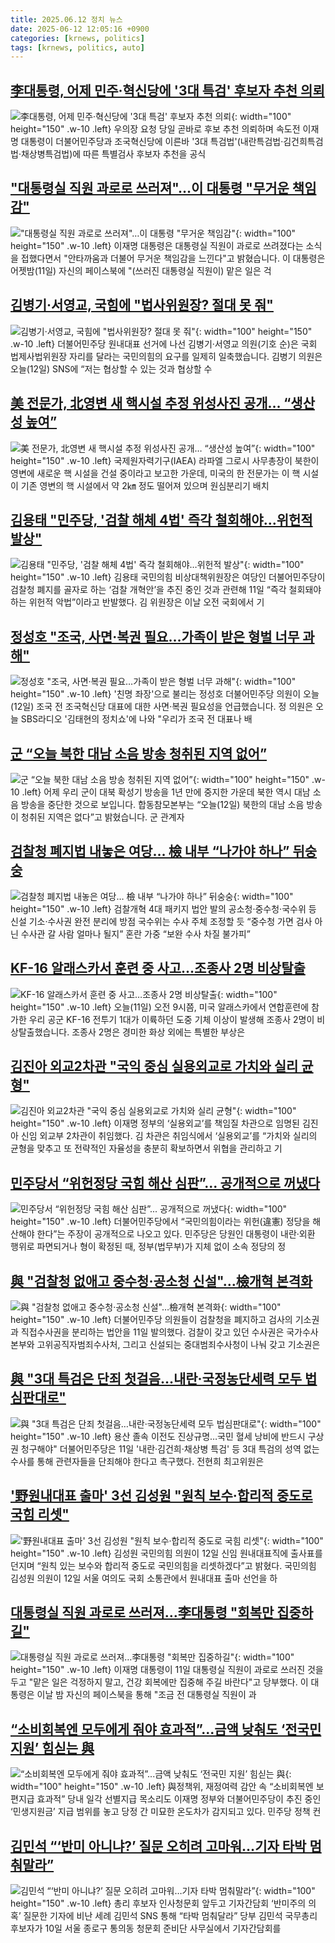 ```yaml
---
title: 2025.06.12 정치 뉴스
date: 2025-06-12 12:05:16 +0900
categories: [krnews, politics]
tags: [krnews, politics, auto]
---
```

## [李대통령, 어제 민주·혁신당에 '3대 특검' 후보자 추천 의뢰](https://n.news.naver.com/mnews/article/001/0015445681)

![李대통령, 어제 민주·혁신당에 '3대 특검' 후보자 추천 의뢰](https://mimgnews.pstatic.net/image/origin/001/2025/06/12/15445681.jpg?type=nf220_150){: width="100" height="150" .w-10 .left}
우의장 요청 당일 곧바로 후보 추천 의뢰하며 속도전 이재명 대통령이 더불어민주당과 조국혁신당에 이른바 '3대 특검법'(내란특검법·김건희특검법·채상병특검법)에 따른 특별검사 후보자 추천을 공식

## ["대통령실 직원 과로로 쓰러져"…이 대통령 "무거운 책임감"](https://n.news.naver.com/mnews/article/437/0000444302)

!["대통령실 직원 과로로 쓰러져"…이 대통령 "무거운 책임감"](https://mimgnews.pstatic.net/image/origin/437/2025/06/12/444302.jpg?type=nf220_150){: width="100" height="150" .w-10 .left}
이재명 대통령은 대통령실 직원이 과로로 쓰려졌다는 소식을 접했다면서 "안타까움과 더불어 무거운 책임감을 느낀다"고 밝혔습니다. 이 대통령은 어젯밤(11일) 자신의 페이스북에 "(쓰러진 대통령실 직원이) 맡은 일은 걱

## [김병기·서영교, 국힘에 "법사위원장? 절대 못 줘"](https://n.news.naver.com/mnews/article/057/0001891036)

![김병기·서영교, 국힘에 "법사위원장? 절대 못 줘"](https://mimgnews.pstatic.net/image/origin/057/2025/06/12/1891036.jpg?type=nf220_150){: width="100" height="150" .w-10 .left}
더불어민주당 원내대표 선거에 나선 김병기·서영교 의원(기호 순)은 국회 법제사법위원장 자리를 달라는 국민의힘의 요구를 일제히 일축했습니다. 김병기 의원은 오늘(12일) SNS에 “저는 협상할 수 있는 것과 협상할 수

## [美 전문가, 北영변 새 핵시설 추정 위성사진 공개… “생산성 높여”](https://n.news.naver.com/mnews/article/023/0003910623)

![美 전문가, 北영변 새 핵시설 추정 위성사진 공개… “생산성 높여”](https://mimgnews.pstatic.net/image/origin/023/2025/06/12/3910623.jpg?type=nf220_150){: width="100" height="150" .w-10 .left}
국제원자력기구(IAEA) 라파엘 그로시 사무총장이 북한이 영변에 새로운 핵 시설을 건설 중이라고 보고한 가운데, 미국의 한 전문가는 이 핵 시설이 기존 영변의 핵 시설에서 약 2㎞ 정도 떨어져 있으며 원심분리기 배치

## [김용태 "민주당, '검찰 해체 4법' 즉각 철회해야…위헌적 발상"](https://n.news.naver.com/mnews/article/015/0005143756)

![김용태 "민주당, '검찰 해체 4법' 즉각 철회해야…위헌적 발상"](https://mimgnews.pstatic.net/image/origin/015/2025/06/12/5143756.jpg?type=nf220_150){: width="100" height="150" .w-10 .left}
김용태 국민의힘 비상대책위원장은 여당인 더불어민주당이 검찰청 폐지를 골자로 하는 ‘검찰 개혁안’을 추진 중인 것과 관련해 11일 “즉각 철회돼야 하는 위헌적 악법”이라고 반발했다. 김 위원장은 이날 오전 국회에서 기

## [정성호 "조국, 사면·복권 필요…가족이 받은 형벌 너무 과해"](https://n.news.naver.com/mnews/article/437/0000444340)

![정성호 "조국, 사면·복권 필요…가족이 받은 형벌 너무 과해"](https://mimgnews.pstatic.net/image/origin/437/2025/06/12/444340.jpg?type=nf220_150){: width="100" height="150" .w-10 .left}
'친명 좌장'으로 불리는 정성호 더불어민주당 의원이 오늘(12일) 조국 전 조국혁신당 대표에 대한 사면·복권 필요성을 언급했습니다. 정 의원은 오늘 SBS라디오 '김태현의 정치쇼'에 나와 "우리가 조국 전 대표나 배

## [군 “오늘 북한 대남 소음 방송 청취된 지역 없어”](https://n.news.naver.com/mnews/article/056/0011968701)

![군 “오늘 북한 대남 소음 방송 청취된 지역 없어”](https://mimgnews.pstatic.net/image/origin/056/2025/06/12/11968701.jpg?type=nf220_150){: width="100" height="150" .w-10 .left}
어제 우리 군이 대북 확성기 방송을 1년 만에 중지한 가운데 북한 역시 대남 소음 방송을 중단한 것으로 보입니다. 합동참모본부는 “오늘(12일) 북한의 대남 소음 방송이 청취된 지역은 없다”고 밝혔습니다. 군 관계자

## [검찰청 폐지법 내놓은 여당… 檢 내부 “나가야 하나” 뒤숭숭](https://n.news.naver.com/mnews/article/022/0004042796)

![검찰청 폐지법 내놓은 여당… 檢 내부 “나가야 하나” 뒤숭숭](https://mimgnews.pstatic.net/image/origin/022/2025/06/11/4042796.jpg?type=nf220_150){: width="100" height="150" .w-10 .left}
검찰개혁 4대 패키지 법안 발의 공소청·중수청·국수위 등 신설 기소·수사권 완전 분리에 방점 국수위는 수사 주체 조정할 듯 “중수청 가면 검사 아닌 수사관 갈 사람 얼마나 될지” 혼란 가중 “보완 수사 차질 불가피”

## [KF-16 알래스카서 훈련 중 사고…조종사 2명 비상탈출](https://n.news.naver.com/mnews/article/055/0001265726)

![KF-16 알래스카서 훈련 중 사고…조종사 2명 비상탈출](https://mimgnews.pstatic.net/image/origin/055/2025/06/11/1265726.jpg?type=nf220_150){: width="100" height="150" .w-10 .left}
오늘(11일) 오전 9시쯤, 미국 알래스카에서 연합훈련에 참가한 우리 공군 KF-16 전투기 1대가 이륙하던 도중 기체 이상이 발생해 조종사 2명이 비상탈출했습니다. 조종사 2명은 경미한 화상 외에는 특별한 부상은

## [김진아 외교2차관 "국익 중심 실용외교로 가치와 실리 균형"](https://n.news.naver.com/mnews/article/018/0006036629)

![김진아 외교2차관 "국익 중심 실용외교로 가치와 실리 균형"](https://mimgnews.pstatic.net/image/origin/018/2025/06/11/6036629.jpg?type=nf220_150){: width="100" height="150" .w-10 .left}
이재명 정부의 ‘실용외교’를 책임질 차관으로 임명된 김진아 신임 외교부 2차관이 취임했다. 김 차관은 취임식에서 ‘실용외교’를 “가치와 실리의 균형을 맞추고 또 전략적인 자율성을 충분히 확보하면서 위협을 관리하고 기

## [민주당서 “위헌정당 국힘 해산 심판”... 공개적으로 꺼냈다](https://n.news.naver.com/mnews/article/023/0003910488)

![민주당서 “위헌정당 국힘 해산 심판”... 공개적으로 꺼냈다](https://mimgnews.pstatic.net/image/origin/023/2025/06/11/3910488.jpg?type=nf220_150){: width="100" height="150" .w-10 .left}
더불어민주당에서 “국민의힘이라는 위헌(違憲) 정당을 해산해야 한다”는 주장이 공개적으로 나오고 있다. 민주당은 당원인 대통령이 내란·외환 행위로 파면되거나 형이 확정된 때, 정부(법무부)가 지체 없이 소속 정당의 정

## [與 "검찰청 없애고 중수청·공소청 신설"…檢개혁 본격화](https://n.news.naver.com/mnews/article/011/0004495844)

![與 "검찰청 없애고 중수청·공소청 신설"…檢개혁 본격화](https://mimgnews.pstatic.net/image/origin/011/2025/06/11/4495844.jpg?type=nf220_150){: width="100" height="150" .w-10 .left}
더불어민주당 의원들이 검찰청을 폐지하고 검사의 기소권과 직접수사권을 분리하는 법안을 11일 발의했다. 검찰이 갖고 있던 수사권은 국가수사본부와 고위공직자범죄수사처, 그리고 신설되는 중대범죄수사청이 나눠 갖고 기소권은

## [與 "3대 특검은 단죄 첫걸음…내란·국정농단세력 모두 법심판대로"](https://n.news.naver.com/mnews/article/001/0015443163)

![與 "3대 특검은 단죄 첫걸음…내란·국정농단세력 모두 법심판대로"](https://mimgnews.pstatic.net/image/origin/001/2025/06/11/15443163.jpg?type=nf220_150){: width="100" height="150" .w-10 .left}
용산 졸속 이전도 진상규명…국민 혈세 낭비에 반드시 구상권 청구해야" 더불어민주당은 11일 '내란·김건희·채상병 특검' 등 3대 특검의 성역 없는 수사를 통해 관련자들을 단죄해야 한다고 촉구했다. 전현희 최고위원은

## ['野원내대표 출마' 3선 김성원 "원칙 보수·합리적 중도로 국힘 리셋"](https://n.news.naver.com/mnews/article/018/0006037100)

!['野원내대표 출마' 3선 김성원 "원칙 보수·합리적 중도로 국힘 리셋"](https://mimgnews.pstatic.net/image/origin/018/2025/06/12/6037100.jpg?type=nf220_150){: width="100" height="150" .w-10 .left}
김성원 국민의힘 의원이 12일 신임 원내대표직에 출사표를 던지며 “원칙 있는 보수와 합리적 중도로 국민의힘을 리셋하겠다”고 밝혔다. 국민의힘 김성원 의원이 12일 서울 여의도 국회 소통관에서 원내대표 출마 선언을 하

## [대통령실 직원 과로로 쓰러져…李대통령 "회복만 집중하길"](https://n.news.naver.com/mnews/article/031/0000939518)

![대통령실 직원 과로로 쓰러져…李대통령 "회복만 집중하길"](https://mimgnews.pstatic.net/image/origin/031/2025/06/12/939518.jpg?type=nf220_150){: width="100" height="150" .w-10 .left}
이재명 대통령이 11일 대통령실 직원이 과로로 쓰러진 것을 두고 "맡은 일은 걱정하지 말고, 건강 회복에만 집중해 주길 바란다"고 당부했다. 이 대통령은 이날 밤 자신의 페이스북을 통해 "조금 전 대통령실 직원이 과

## [“소비회복엔 모두에게 줘야 효과적”...금액 낮춰도 ‘전국민 지원’ 힘싣는 與](https://n.news.naver.com/mnews/article/009/0005507326)

![“소비회복엔 모두에게 줘야 효과적”...금액 낮춰도 ‘전국민 지원’ 힘싣는 與](https://mimgnews.pstatic.net/image/origin/009/2025/06/11/5507326.jpg?type=nf220_150){: width="100" height="150" .w-10 .left}
與정책위, 재정여력 감안 속 “소비회복엔 보편지급 효과적” 당내 일각 선별지급 목소리도 이재명 정부와 더불어민주당이 추진 중인 ‘민생지원금’ 지급 범위를 놓고 당정 간 미묘한 온도차가 감지되고 있다. 민주당 정책 컨

## [김민석 “‘반미 아니냐?’ 질문 오히려 고마워…기자 타박 멈춰말라”](https://n.news.naver.com/mnews/article/016/0002483827)

![김민석 “‘반미 아니냐?’ 질문 오히려 고마워…기자 타박 멈춰말라”](https://mimgnews.pstatic.net/image/origin/016/2025/06/12/2483827.jpg?type=nf220_150){: width="100" height="150" .w-10 .left}
총리 후보자 인사청문회 앞두고 기자간담회 ‘반미주의 의혹’ 질문한 기자에 비난 세례 김민석 SNS 통해 “타박 멈춰달라” 당부 김민석 국무총리 후보자가 10일 서울 종로구 통의동 청문회 준비단 사무실에서 기자간담회를

